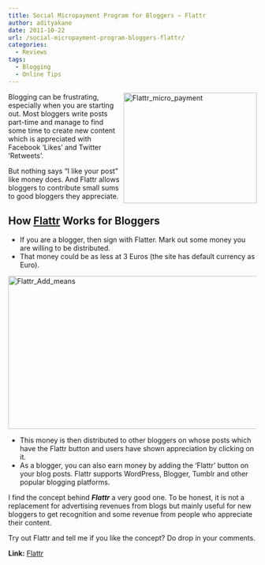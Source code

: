```yaml
---
title: Social Micropayment Program for Bloggers – Flattr
author: adityakane
date: 2011-10-22
url: /social-micropayment-program-bloggers-flattr/
categories:
  - Reviews
tags:
  - Blogging
  - Online Tips
---
```

[<img class="wp-image-50979" style="padding-left: 0px;padding-right: 0px;float: right;padding-top: 0px;border: 0px" src="http://cdn.devilsworkshop.org/files/2011/10/Flattr_micro_payment_thumb.png" alt="Flattr_micro_payment" width="270" height="224" align="right" border="0" />][1]Blogging can be frustrating, especially when you are starting out. Most bloggers write posts part-time and manage to find some time to create new content which is appreciated with Facebook ‘Likes’ and Twitter ‘Retweets’.

But nothing says &#8220;I like your post&#8221; like money does. And Flattr allows bloggers to contribute small sums to good bloggers they appreciate.

## How <a href="http://flattr.com" onclick="_gaq.push(['_trackEvent', 'outbound-article', 'http://flattr.com', 'Flattr']);" >Flattr</a> Works for Bloggers

  * If you are a blogger, then sign with Flatter. Mark out some money you are willing to be distributed.
  * That money could be as less at 3 Euros (the site has default currency as Euro).

[<img style="padding-left: 0px;padding-right: 0px;padding-top: 0px;border: 0px" src="http://cdn.devilsworkshop.org/files/2011/10/Flattr_Add_means_thumb.png" alt="Flattr_Add_means" width="570" height="310" border="0" />][2]

  * This money is then distributed to other bloggers on whose posts which have the Flattr button and users have shown appreciation by clicking on it.
  * As a blogger, you can also earn money by adding the ‘Flattr’ button on your blog posts. Flattr supports WordPress, Blogger, Tumblr and other popular blogging platforms.

I find the concept behind ***Flattr*** a very good one. To be honest, it is not a replacement for advertising revenues from blogs but mainly useful for new bloggers to get recognition and some revenue from people who appreciate their content.

Try out Flattr and tell me if you like the concept? Do drop in your comments.

**Link:** <a href="http://flattr.com" onclick="_gaq.push(['_trackEvent', 'outbound-article', 'http://flattr.com', 'Flattr']);" >Flattr</a>

 [1]: http://cdn.devilsworkshop.org/files/2011/10/Flattr_micro_payment.png
 [2]: http://cdn.devilsworkshop.org/files/2011/10/Flattr_Add_means.png

